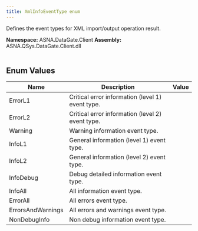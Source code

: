 ```yaml
---
title: XmlInfoEventType enum
---
```


Defines the event types for XML import/output operation result.

**Namespace:** ASNA.DataGate.Client
**Assembly:** ASNA.QSys.DataGate.Client.dll
<br>
<br>

## Enum Values

| Name | Description | Value
| --- | --- | --- 
| ErrorL1 | Critical error information (level 1) event type. |
| ErrorL2 | Critical error information (level 2) event type. |
| Warning | Warning information event type. |
| InfoL1 | General information (level 1) event type. |
| InfoL2 | General information (level 2) event type. |
| InfoDebug | Debug detailed information event type. |
| InfoAll | All information event type. |
| ErrorAll | All errors event type. |
| ErrorsAndWarnings | All errors and warnings event type. |
| NonDebugInfo | Non debug information event type. |
